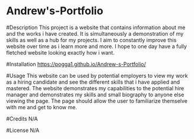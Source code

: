 # Andrew's-Portfolio

#Description
This project is a website that contains information about me and the works i have created. It is simultaneously a demonstration of my skills as well as a hub for my projects. I aim to constantly improve this website over time as i learn more and more. I hope to one day have a fully fletched website looking exactly how i want.

#Installation
https://pogga1.github.io/Andrew-s-Portfolio/

#Usage
This website can be used by potential employers to view my work as a hiring candidate and see the different skills that i have applied and mastered. The website demonstrates my capabilities to the potential hire manager and demonstrates my skills and small biography to anyone else viewing the page. The page should allow the user to familiarize themselve with me and get to know me.

#Credits
N/A

#License
N/A
